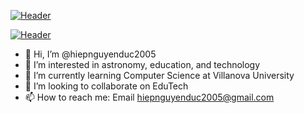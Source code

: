 [![Header](https://github.com/hiepnguyenduc2005/hiepnguyenduc2005/assets/130782979/278853198-5dd6aa47-df46-45f4-8806-a4e1e7008fcf.jpg "Header")](http://positivevsnegative.pythonanywhere.com/)

[![Header](https://raw.githubusercontent.com/MartinHeinz/MartinHeinz/master/readme_header.png "Header")](https://martinheinz.dev/)

- 👋 Hi, I’m @hiepnguyenduc2005
- 👀 I’m interested in astronomy, education, and technology
- 🌱 I’m currently learning Computer Science at Villanova University
- 💞️ I’m looking to collaborate on EduTech
- 📫 How to reach me: Email hiepnguyenduc2005@gmail.com

<!---
hiepnguyenduc2005/hiepnguyenduc2005 is a ✨ special ✨ repository because its `README.md` (this file) appears on your GitHub profile.
You can click the Preview link to take a look at your changes.
--->
